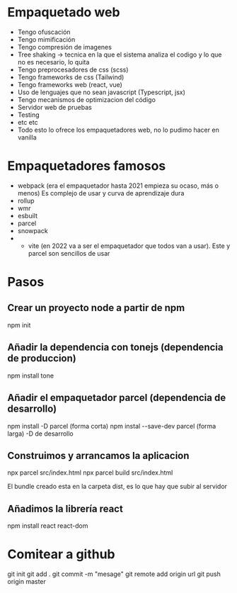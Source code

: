 # Empaquetado web

 - Tengo ofuscación 
 - Tengo mimificación
 - Tengo compresión de imagenes
 - Tree shaking -> tecnica en la que el sistema analiza el codigo y lo que no es necesario, lo quita
 - Tengo preprocesadores de css (scss)
 - Tengo frameworks de css (Tailwind)
 - Tengo frameworks web (react, vue)
 - Uso de lenguajes que no sean javascript (Typescript, jsx)
 - Tengo mecanismos de optimizacion del código
 - Servidor web de pruebas
 - Testing
 - etc etc
 - Todo esto lo ofrece los empaquetadores web, no lo pudimo hacer en vanilla

# Empaquetadores famosos

- webpack (era el empaquetador hasta 2021 empieza su ocaso, más o menos) Es complejo de usar y curva de aprendizaje dura
- rollup
- wmr
- esbuilt
- parcel
- snowpack
- * vite (en 2022 va a ser el empaquetador que todos van a usar). Este y parcel son sencillos de usar

# Pasos

## Crear un proyecto node a partir de npm
npm init 

## Añadir la dependencia con tonejs (dependencia de produccion)
npm install tone

## Añadir el empaquetador parcel (dependencia de desarrollo)
npm install -D parcel (forma corta)
npm instal --save-dev parcel (forma larga)
-D de desarrollo

## Construimos y arrancamos la aplicacion
npx parcel src/index.html
npx parcel build src/index.html

El bundle creado esta en la carpeta dist, es lo que hay que subir al servidor

## Añadimos la librería react
npm install react react-dom

# Comitear a github
git init
git add .
git commit -m "mesage"
git remote add origin url
git push origin master